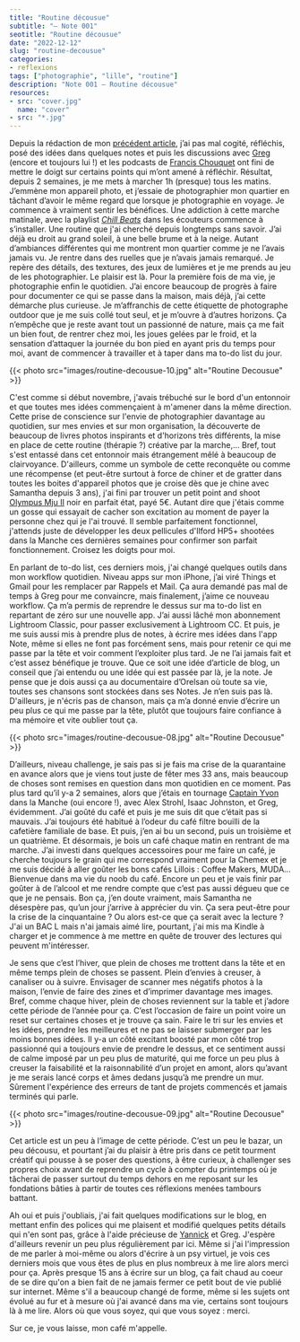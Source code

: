 ```yaml
---
title: "Routine décousue"
subtitle: "— Note 001"
seotitle: "Routine décousue"
date: "2022-12-12"
slug: "routine-decousue"
categories:
- reflexions
tags: ["photographie", "lille", "routine"]
description: "Note 001 — Routine décousue"
resources:
- src: "cover.jpg"
  name: "cover"
- src: "*.jpg"
---
```

Depuis la rédaction de mon [précédent article](https://jeremyjanin.com/changer-de-regard/), j’ai pas mal cogité, réfléchis, posé des idées dans quelques notes et puis les discussions avec [Greg](https://gregorymignard.com) (encore et toujours lui !) et les podcasts de [Francis Chouquet](https://open.spotify.com/show/7yHlYC9xCX1v0QPuekU3NB?si=939349b3cb234912) ont fini de mettre le doigt sur certains points qui m’ont amené à réfléchir. Résultat, depuis 2 semaines, je me mets à marcher 1h (presque) tous les matins. J’emmène mon appareil photo, et j’essaie de photographier mon quartier en tâchant d’avoir le même regard que lorsque je photographie en voyage. Je commence à vraiment sentir les bénéfices. Une addiction à cette marche matinale, avec la playlist *[Chill Beats](https://open.spotify.com/playlist/37i9dQZF1DWZa8CSUr0hCY?si=746f5e30bb664a30)* dans les écouteurs commence à s’installer. Une routine que j'ai cherché depuis longtemps sans savoir. J’ai déjà eu droit au grand soleil, à une belle brume et à la neige. Autant d’ambiances différentes qui me montrent mon quartier comme je ne l’avais jamais vu. Je rentre dans des ruelles que je n’avais jamais remarqué. Je repère des détails, des textures, des jeux de lumières et je me prends au jeu de les photographier. Le plaisir est là. Pour la première fois de ma vie, je photographie enfin le quotidien. J’ai encore beaucoup de progrès à faire pour documenter ce qui se passe dans la maison, mais déjà, j’ai cette démarche plus curieuse. Je m’affranchis de cette étiquette de photographe outdoor que je me suis collé tout seul, et je m’ouvre à d’autres horizons. Ça n’empêche que je reste avant tout un passionné de nature, mais ça me fait un bien fout, de rentrer chez moi, les joues gelées par le froid, et la sensation d’attaquer la journée du bon pied en ayant pris du temps pour moi, avant de commencer à travailler et à taper dans ma to-do list du jour.

{{< photo src="images/routine-decousue-10.jpg" alt="Routine Decousue" >}}

C'est comme si début novembre, j'avais trébuché sur le bord d'un entonnoir et que toutes mes idées commençaient à m'amener dans la même direction. Cette prise de conscience sur l'envie de photographier davantage au quotidien, sur mes envies et sur mon organisation, la découverte de beaucoup de livres photos inspirants et d'horizons très différents, la mise en place de cette routine (thérapie ?) créative par la marche,... Bref, tout s'est entassé dans cet entonnoir mais étrangement mêlé à beaucoup de clairvoyance. D'ailleurs, comme un symbole de cette reconquête ou comme une récompense (et peut-être surtout à force de chiner et de gratter dans toutes les boites d'appareil photos que je croise dès que je chine avec Samantha depuis 3 ans), j'ai fini par trouver un petit point and shoot [Olympus Mju II](https://jeremyjanin.com/un-ete-avec-olympus-mju-ii/) noir en parfait état, payé 5€. Autant dire que j'étais comme un gosse qui essayait de cacher son excitation au moment de payer la personne chez qui je l'ai trouvé. Il semble parfaitement fonctionnel, j'attends juste de développer les deux pellicules d'Ilford HP5+ shootées dans la Manche ces dernières semaines pour confirmer son parfait fonctionnement. Croisez les doigts pour moi.

En parlant de to-do list, ces derniers mois, j'ai changé quelques outils dans mon workflow quotidien. Niveau apps sur mon iPhone, j’ai viré Things et Gmail pour les remplacer par Rappels et Mail. Ça aura demandé pas mal de temps à Greg pour me convaincre, mais finalement, j’aime ce nouveau workflow. Ça m’a permis de reprendre le dessus sur ma to-do list en repartant de zéro sur une nouvelle app. J’ai aussi lâché mon abonnement Lightroom Classic, pour passer exclusivement à Lightroom CC. Et puis, je me suis aussi mis à prendre plus de notes, à écrire mes idées dans l'app Note, même si elles ne font pas forcément sens, mais pour retenir ce qui me passe par la tête et voir comment l’exploiter plus tard. Je ne l’ai jamais fait et c’est assez bénéfique je trouve. Que ce soit une idée d’article de blog, un conseil que j’ai entendu ou une idée qui est passée par là, je la note. Je pense que je dois aussi ça au documentaire d’Orelsan où toute sa vie, toutes ses chansons sont stockées dans ses Notes. Je n’en suis pas là. D'ailleurs, je n'écris pas de chanson, mais ça m’a donné envie d’écrire un peu plus ce qui me passe par la tête, plutôt que toujours faire confiance à ma mémoire et vite oublier tout ça.

{{< photo src="images/routine-decousue-08.jpg" alt="Routine Decousue" >}}

D’ailleurs, niveau challenge, je sais pas si je fais ma crise de la quarantaine en avance alors que je viens tout juste de fêter mes 33 ans, mais beaucoup de choses sont remises en question dans mon quotidien en ce moment. Pas plus tard qu’il y-a 2 semaines, alors que j’étais en tournage [Captain Yvon](http://captainyvon.fr) dans la Manche (oui encore !), avec Alex Strohl, Isaac Johnston, et Greg, évidemment. J’ai goûté du café et puis je me suis dit que c’était pas si mauvais. J’ai toujours été habitué à l’odeur du café filtre bouilli de la cafetière familiale de base. Et puis, j’en ai bu un second, puis un troisième et un quatrième. Et désormais, je bois un café chaque matin en rentrant de ma marche. J’ai investi dans quelques accessoires pour me faire un café, je cherche toujours le grain qui me correspond vraiment pour la Chemex et je me suis décidé à aller goûter les bons cafés Lillois : Coffee Makers, MUDA… Bienvenue dans ma vie du noob du café. Encore un peu et je vais finir par goûter à de l’alcool et me rendre compte que c’est pas aussi dégueu que ce que je ne pensais. Bon ça, j’en doute vraiment, mais Samantha ne désespère pas, qu’un jour j’arrive à apprécier du vin. Ça sera peut-être pour la crise de la cinquantaine ? Ou alors est-ce que ça serait avec la lecture ? J'ai un BAC L mais n'ai jamais aimé lire, pourtant, j'ai mis ma Kindle à charger et je commence à me mettre en quête de trouver des lectures qui peuvent m'intéresser.

Je sens que c’est l’hiver, que plein de choses me trottent dans la tête et en même temps plein de choses se passent. Plein d’envies à creuser, à canaliser ou à suivre. Envisager de scanner mes négatifs photos à la maison, l’envie de faire des zines et d’imprimer davantage mes images. Bref, comme chaque hiver, plein de choses reviennent sur la table et j’adore cette période de l’année pour ça. C’est l’occasion de faire un point voire un reset sur certaines choses et je trouve ça sain. Faire le tri sur les envies et les idées, prendre les meilleures et ne pas se laisser submerger par les moins bonnes idées. Il y-a un côté excitant boosté par mon côté trop passionné qui a toujours envie de prendre le dessus, et ce sentiment aussi de calme imposé par un peu plus de maturité, qui me force un peu plus à creuser la faisabilité et la raisonnabilité d’un projet en amont, alors qu’avant je me serais lancé corps et âmes dedans jusqu’à me prendre un mur. Sûrement l'expérience des erreurs de tant de projets commencés et jamais terminés qui parle.

{{< photo src="images/routine-decousue-09.jpg" alt="Routine Decousue" >}}

Cet article est un peu à l’image de cette période. C’est un peu le bazar, un peu décousu, et pourtant j’ai du plaisir à être pris dans ce petit tourment créatif qui pousse à se poser des questions, à être curieux, à challenger ses propres choix avant de reprendre un cycle à compter du printemps où je tâcherai de passer surtout du temps dehors en me reposant sur les fondations bâties à partir de toutes ces réflexions menées tambours battant.

Ah oui et puis j'oubliais, j'ai fait quelques modifications sur le blog, en mettant enfin des polices qui me plaisent et modifié quelques petits détails qui n'en sont pas, grâce à l'aide précieuse de [Yannick](https://yannickschutz.com) et Greg. J'espère d'ailleurs revenir un peu plus régulièrement par ici. Même si j'ai l'impression de me parler à moi-même ou alors d'écrire à un psy virtuel, je vois ces derniers mois que vous êtes de plus en plus nombreux à me lire alors merci pour ça. Après presque 15 ans à écrire sur un blog, ça fait chaud au coeur de se dire qu'on a bien fait de ne jamais fermer ce petit bout de vie publié sur internet. Même s'il a beaucoup changé de forme, même si les sujets ont évolué au fur et à mesure où j'ai avancé dans ma vie, certains sont toujours là à me lire. Alors où que vous soyez, qui que vous soyez : merci.

Sur ce, je vous laisse, mon café m'appelle.

